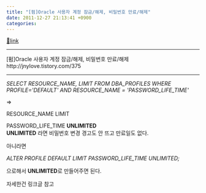 ```yaml
---
title: "[펌]Oracle 사용자 계정 잠금/해제, 비밀번호 만료/해제"
date: 2011-12-27 21:13:41 +0900
categories: 
---
```

[🔗link](http://www.mins01.com/mh/tech/read/751)
***


[펌]Oracle 사용자 계정 잠금/해제, 비밀번호 만료/해제http://jnylove.tistory.com/375

  


- - - - - -

*SELECT RESOURCE_NAME, LIMIT FROM DBA_PROFILES WHERE PROFILE='DEFAULT' AND RESOURCE_NAME = 'PASSWORD_LIFE_TIME'*

=&gt;

RESOURCE_NAME	LIMIT

PASSWORD_LIFE_TIME	**UNLIMITED**  
**UNLIMITED** 라면 비밀번호 변경 경고도 안 뜨고 만료일도 없다.

아니라면

*ALTER PROFILE DEFAULT LIMIT PASSWORD_LIFE_TIME UNLIMITED;*

으로해서 **UNLIMITED**로 만들어주면 된다.

  


자세한건 링크글 참고


